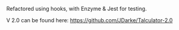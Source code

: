 
Refactored using hooks, with Enzyme & Jest for testing.

V 2.0 can be found here: https://github.com/JDarke/Talculator-2.0
